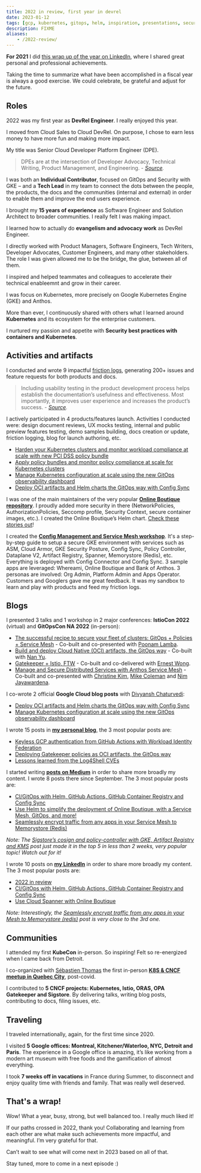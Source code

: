 ```yaml
---
title: 2022 in review, first year in devrel
date: 2023-01-12
tags: [gcp, kubernetes, gitops, helm, inspiration, presentations, security, service-mesh]
description: FIXME
aliases:
    - /2022-review/
---
```

**For 2021** I did [this wrap up of the year on LinkedIn](https://www.linkedin.com/posts/mathieubenoitqc_googlecloud-kubernetes-canada-activity-6884693753190252544-3rau), where I shared great personal and professional achievements.

Taking the time to summarize what have been accomplished in a fiscal year is always a good exercise. We could celebrate, be grateful and adjust for the future.

## Roles

2022 was my first year as **DevRel Engineer**. I really enjoyed this year.

I moved from Cloud Sales to Cloud DevRel. On purpose, I chose to earn less money to have more fun and making more impact.

My title was Senior Cloud Developer Platform Engineer (DPE).

> DPEs are at the intersection of Developer Advocacy, Technical Writing, Product Management, and Engineering. - _[Source](https://medium.com/google-cloud/developer-programs-engineer-say-what-b12829729693)._

I was both an **Individual Contributor**, focused on GitOps and Security with GKE – and a **Tech Lead** in my team to connect the dots between the people, the products, the docs and the communities (internal and external) in order to enable them and improve the end users experience.

I brought my **15 years of experience** as Software Engineer and Solution Architect to broader communities. I really felt I was making impact.

I learned how to actually do **evangelism and advocacy work** as DevRel Engineer.

I directly worked with Product Managers, Software Engineers, Tech Writers, Developer Advocates, Customer Engineers, and many other stakeholders. The role I was given allowed me to be the bridge, the glue, between all of them.

I inspired and helped teammates and colleagues to accelerate their technical enableemnt and grow in their career.

I was focus on Kubernetes, more precisely on Google Kubernetes Engine (GKE) and Anthos.

More than ever, I continuously shared with others what I learned around **Kubernetes** and its ecosystem for the enterprise customers.

I nurtured my passion and appetite with **Security best practices with containers and Kubernetes**.

## Activities and artifacts

I conducted and wrote 9 impactful [friction logs](https://developerrelations.com/developer-experience/an-introduction-to-friction-logging ), generating 200+ issues and feature requests for both products and docs.

> Including usability testing in the product development process helps establish the documentation’s usefulness and effectiveness. Most importantly, it improves user experience and increases the product’s success. - _[Source](https://medium.com/@dubemobinnaesiowu/how-to-test-technical-documentation-usability-74ad0c8d27c)._

I actively participated in 4 products/features launch. Activities I conducted were: design document reviews, UX mocks testing, internal and public preview features testing, demo samples building, docs creation or update, friction logging, blog for launch authoring, etc.
- [Harden your Kubernetes clusters and monitor workload compliance at scale with new PCI DSS policy bundle](https://cloud.google.com/blog/products/containers-kubernetes/new-pci-dss-policy-bundle/)
- [Apply policy bundles and monitor policy compliance at scale for Kubernetes clusters](https://cloud.google.com/blog/products/containers-kubernetes/apply-policy-bundles-and-monitor-policy-compliance-at-scale-for-kubernetes-clusters)
- [Manage Kubernetes configuration at scale using the new GitOps observability dashboard](https://cloud.google.com/blog/products/containers-kubernetes/manage-kubernetes-configuration-at-scale-using-the-new-gitops-observability-dashboard)
- [Deploy OCI artifacts and Helm charts the GitOps way with Config Sync ](https://cloud.google.com/blog/products/containers-kubernetes/gitops-with-oci-artifacts-and-config-sync)

I was one of the main maintainers of the very popular [**Online Boutique repository**](https://github.com/GoogleCloudPlatform/microservices-demo). I proudly added more security in there (NetworkPolicies, AuthorizationPolicies, Seccomp profile, Security Context, secure container images, etc.). I created the Online Boutique’s Helm chart. [Check these stories out](https://medium.com/p/246119e46d53)!

I created the [**Config Management and Service Mesh workshop**](https://acm-workshop.alwaysupalwayson.com/). It's a step-by-step guide to setup a secure GKE environment with services such as ASM, Cloud Armor, GKE Security Posture, Config Sync, Policy Controller, Dataplane V2, Artifact Registry, Spanner, Memorystore (Redis), etc. Everything is deployed with Config Connector and Config Sync. 3 sample apps are leveraged: Whereami, Online Boutique and Bank of Anthos. 3 personas are involved: Org Admin, Platform Admin and Apps Operator. Customers and Googlers gave me great feedback. It was my sandbox to learn and play with products and feed my friction logs.

## Blogs

I presented 3 talks and 1 workshop in 2 major conferences: **IstioCon 2022** (virtual) and **GitOpsCon NA 2022** (in-person): 
- [The successful recipe to secure your fleet of clusters: GitOps + Policies + Service Mesh](https://sched.co/1AR95) - Co-built and co-presented with [Poonam Lamba](https://www.linkedin.com/in/poonamlamba/).
- [Build and deploy Cloud Native (OCI) artifacts, the GitOps way](https://sched.co/1AR9T) - Co-built with [Nan Yu](https://www.linkedin.com/in/nan-yu-57650618/).
- [Gatekeeper + Istio, FTW](https://events.istio.io/istiocon-2022/sessions/gatekeeper-istio/) - Co-built and co-delivered with [Ernest Wong](https://www.linkedin.com/in/chewong/).
- [Manage and Secure Distributed Services with Anthos Service Mesh](https://events.istio.io/istiocon-2022/sessions/workshop-anthos/) - Co-built and co-presented with [Christine Kim](https://www.linkedin.com/in/christine-soh-kim/), [Mike Coleman](https://www.linkedin.com/in/mikegcoleman/) and [Nim Jayawardena](https://www.linkedin.com/in/nimesha-nim-jayawardena-3b4a1396/).

I co-wrote 2 official **Google Cloud blog posts** with [Divyansh Chaturvedi](https://www.linkedin.com/in/divyanshc/):
- [Deploy OCI artifacts and Helm charts the GitOps way with Config Sync](https://cloud.google.com/blog/products/containers-kubernetes/gitops-with-oci-artifacts-and-config-sync)
- [Manage Kubernetes configuration at scale using the new GitOps observability dashboard](https://cloud.google.com/blog/products/containers-kubernetes/manage-kubernetes-configuration-at-scale-using-the-new-gitops-observability-dashboard)

I wrote 15 posts in [**my personal blog**](https://alwaysupalwayson.com), the 3 most popular posts are:
- [Keyless GCP authentication from GitHub Actions with Workload Identity Federation](https://alwaysupalwayson.com/posts/2022/01/workload-identity-federation/)
- [Deploying Gatekeeper policies as OCI artifacts, the GitOps way](https://alwaysupalwayson.com/posts/2022/09/gatekeeper-policies-as-oci-artifacts/) 
- [Lessons learned from the Log4Shell CVEs](https://alwaysupalwayson.com/posts/2021/12/log4shell/)

I started writing [**posts on Medium**](https://medium.com/@mabenoit) in order to share more broadly my content. I wrote 8 posts there since September. The 3 most popular posts are:
- [CI/GitOps with Helm, GitHub Actions, GitHub Container Registry and Config Sync](https://medium.com/p/836913e74e79)
- [Use Helm to simplify the deployment of Online Boutique, with a Service Mesh, GitOps, and more!](https://medium.com/p/246119e46d53)
- [Seamlessly encrypt traffic from any apps in your Service Mesh to Memorystore (Redis)](https://medium.com/p/64b71969318d)

_Note: The [Sigstore’s cosign and policy-controller with GKE, Artifact Registry and KMS](https://medium.com/p/7bd5b12672ea) post just made it in the top 5 in less than 2 weeks, very popular topic! Watch out for it!_

I wrote 10 posts on [**my LinkedIn**](https://www.linkedin.com/in/mathieubenoitqc/) in order to share more broadly my content. The 3 most popular posts are:
- [2022 in review](https://www.linkedin.com/posts/mathieubenoitqc_googlecloud-kubernetes-canada-activity-6884693753190252544-3rau)
- [CI/GitOps with Helm, GitHub Actions, GitHub Container Registry and Config Sync](https://www.linkedin.com/posts/mathieubenoitqc_cigitops-with-helm-github-actions-github-activity-6977611558189154304-qP_8)
- [Use Cloud Spanner with Online Boutique](https://www.linkedin.com/posts/mathieubenoitqc_use-google-cloud-spanner-with-the-online-activity-6988665215517097984-NEQo)

_Note: Interestingly, the [Seamlessly encrypt traffic from any apps in your Mesh to Memorystore (redis)](https://www.linkedin.com/posts/mathieubenoitqc_seamlessly-encrypt-traffic-from-any-apps-activity-6975129860360826880-WFLK) post is very close to the 3rd one._

## Communities

I attended my first **KubeCon** in-person. So inspiring! Felt so re-energized when I came back from Detroit.

I co-organized with [Sébastien Thomas](https://www.linkedin.com/in/prune/) the first in-person [**K8S & CNCF meetup in Quebec City**](https://community.cncf.io/events/details/cncf-quebec-presents-meetup-de-novembre-recapitulatif-de-kubecon-na-et-lightning-talk/), post-covid.

I contributed to **5 CNCF projects: Kubernetes, Istio, ORAS, OPA Gatekeeper and Sigstore**. By delivering talks, writing blog posts, contributing to docs, filing issues, etc.

## Traveling

I traveled internationally, again, for the first time since 2020.

I visited **5 Google offices: Montreal, Kitchener/Waterloo, NYC, Detroit and Paris**. The experience in a Google office is amazing, it’s like working from a modern art museum with free foods and the gamification of almost everything.

I took **7 weeks off in vacations** in France during Summer, to disconnect and enjoy quality time with friends and family. That was really well deserved.  

## That's a wrap!

Wow! What a year, busy, strong, but well balanced too. I really much liked it!

If our paths crossed in 2022, thank you!  Collaborating and learning from each other are what make such achievements more impactful, and meaningful. I’m very grateful for that.

Can’t wait to see what will come next in 2023 based on all of that.

Stay tuned, more to come in a next episode :)
